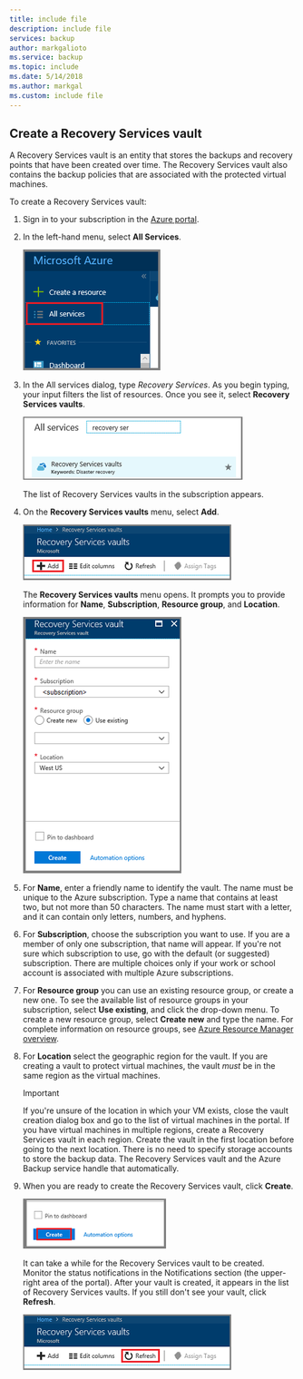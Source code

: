 ```yaml
---
title: include file
description: include file
services: backup
author: markgalioto
ms.service: backup
ms.topic: include
ms.date: 5/14/2018
ms.author: markgal
ms.custom: include file
---
```


## Create a Recovery Services vault
A Recovery Services vault is an entity that stores the backups and recovery points that have been created over time. The Recovery Services vault also contains the backup policies that are associated with the protected virtual machines.

To create a Recovery Services vault:

1. Sign in to your subscription in the [Azure portal](https://portal.azure.com/).
2. In the left-hand menu, select **All Services**.

    ![Choose the All Services option in main menu](./media/backup-create-rs-vault/click-all-services.png) <br/>

3. In the All services dialog, type *Recovery Services*. As you begin typing, your input filters the list of resources. Once you see it, select **Recovery Services vaults**.

    ![Type Recovery Services in the All services dialog](./media/backup-create-rs-vault/all-services.png) <br/>

    The list of Recovery Services vaults in the subscription appears.
4. On the **Recovery Services vaults** menu, select **Add**.

    ![Create Recovery Services Vault step 2](./media/backup-create-rs-vault/add-button-create-vault.png)

    The **Recovery Services vaults** menu opens. It prompts you to provide information for **Name**, **Subscription**, **Resource group**, and **Location**.

    !["Recovery Services vaults" pane](./media/backup-create-rs-vault/create-new-vault-dialog.png)
5. For **Name**, enter a friendly name to identify the vault. The name must be unique to the Azure subscription. Type a name that contains at least two, but not more than 50 characters. The name must start with a letter, and it can contain only letters, numbers, and hyphens.
6. For **Subscription**, choose the subscription you want to use. If you are a member of only one subscription, that name will appear. If you're not sure which subscription to use, go with the default (or suggested) subscription. There are multiple choices only if your work or school account is associated with multiple Azure subscriptions.
7. For **Resource group** you can use an existing resource group, or create a new one. To see the available list of resource groups in your subscription, select **Use existing**, and click the drop-down menu. To create a new resource group, select **Create new** and type the name. For complete information on resource groups, see [Azure Resource Manager overview](../articles/azure-resource-manager/resource-group-overview.md).
8. For **Location** select the geographic region for the vault. If you are creating a vault to protect virtual machines, the vault *must* be in the same region as the virtual machines.

   > [!IMPORTANT]
   > If you're unsure of the location in which your VM exists, close the vault creation dialog box and go to the list of virtual machines in the portal. If you have virtual machines in multiple regions, create a Recovery Services vault in each region. Create the vault in the first location before going to the next location. There is no need to specify storage accounts to store the backup data. The Recovery Services vault and the Azure Backup service handle that automatically.
   >
   >

9. When you are ready to create the Recovery Services vault, click **Create**.

    ![List of backup vaults](./media/backup-create-rs-vault/click-create-button.png)

    It can take a while for the Recovery Services vault to be created. Monitor the status notifications in the Notifications section (the upper-right area of the portal). After your vault is created, it appears in the list of Recovery Services vaults. If you still don't see your vault, click **Refresh**.

     ![List of backup vaults](./media/backup-create-rs-vault/refresh-button.png)
